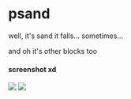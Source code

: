 # psand
well, it's sand 
it falls... sometimes...

and oh it's other blocks too

#### screenshot xd
![](https://imgur.com/EQXCq1j.png)
![](https://i.imgur.com/p6SyfWH.png)

